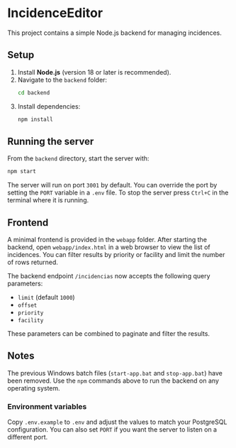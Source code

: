 
# IncidenceEditor

This project contains a simple Node.js backend for managing incidences.

## Setup

1. Install **Node.js** (version 18 or later is recommended).
2. Navigate to the `backend` folder:
   ```bash
   cd backend
   ```
3. Install dependencies:
   ```bash
   npm install
   ```

## Running the server

From the `backend` directory, start the server with:

```bash
npm start
```

The server will run on port `3001` by default. You can override the port by setting the `PORT` variable in a `.env` file. To stop the server press `Ctrl+C` in the terminal where it is running.

## Frontend

A minimal frontend is provided in the `webapp` folder. After starting the backend, open `webapp/index.html` in a web browser to view the list of incidences. You can filter results by priority or facility and limit the number of rows returned.

The backend endpoint `/incidencias` now accepts the following query parameters:

- `limit` (default `1000`)
- `offset`
- `priority`
- `facility`

These parameters can be combined to paginate and filter the results.

## Notes

The previous Windows batch files (`start-app.bat` and `stop-app.bat`) have been removed. Use the `npm` commands above to run the backend on any operating system.

### Environment variables

Copy `.env.example` to `.env` and adjust the values to match your PostgreSQL configuration. You can also set `PORT` if you want the server to listen on a different port.

